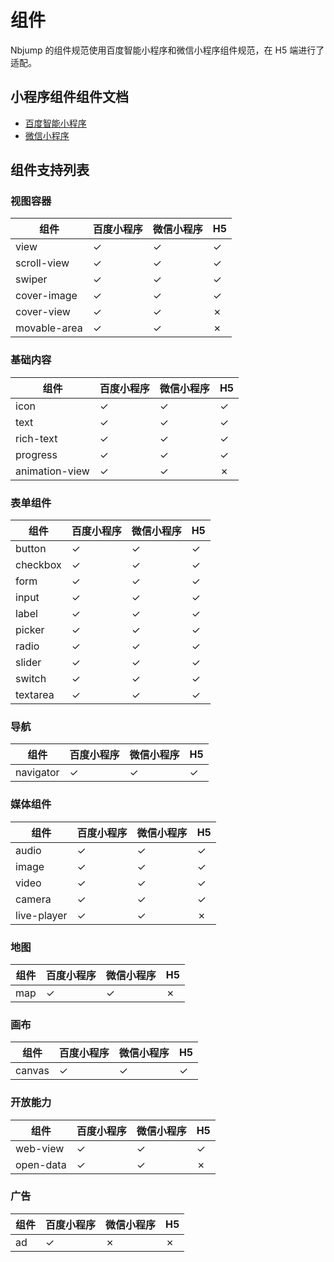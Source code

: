 # 组件

Nbjump 的组件规范使用百度智能小程序和微信小程序组件规范，在 H5 端进行了适配。

## 小程序组件组件文档

- [百度智能小程序](https://smartprogram.baidu.com/docs/develop/component/view/)
- [微信小程序](https://developers.weixin.qq.com/miniprogram/dev/component/)

## 组件支持列表

### 视图容器
| 组件 | 百度小程序 | 微信小程序 | H5 |
|---|---|---|---|
| view | ✓ | ✓ | ✓ |
| scroll-view | ✓ | ✓ | ✓ |
| swiper | ✓ | ✓ | ✓ |
| cover-image | ✓ | ✓ | ✓ |
| cover-view | ✓ | ✓ | ✗ |
| movable-area | ✓ | ✓ | ✗ |

### 基础内容
| 组件 | 百度小程序 | 微信小程序 | H5 |
|---|---|---|---|
| icon | ✓ | ✓ | ✓ |
| text | ✓ | ✓ | ✓ |
| rich-text | ✓ | ✓ | ✓ |
| progress | ✓ | ✓ | ✓ |
| animation-view | ✓ | ✓ | ✗ |

### 表单组件
| 组件 | 百度小程序 | 微信小程序 | H5 |
|---|---|---|---|
| button | ✓ | ✓ | ✓ |
| checkbox | ✓ | ✓ | ✓ |
| form | ✓ | ✓ | ✓ |
| input | ✓ | ✓ | ✓ |
| label | ✓ | ✓ | ✓ |
| picker | ✓ | ✓ | ✓ |
| radio | ✓ | ✓ | ✓ |
| slider | ✓ | ✓ | ✓ |
| switch | ✓ | ✓ | ✓ |
| textarea | ✓ | ✓ | ✓ |

### 导航
| 组件 | 百度小程序 | 微信小程序 | H5 |
|---|---|---|---|
| navigator | ✓ | ✓ | ✓ |

### 媒体组件
| 组件 | 百度小程序 | 微信小程序 | H5 |
|---|---|---|---|
| audio | ✓ | ✓ | ✓ |
| image | ✓ | ✓ | ✓ |
| video | ✓ | ✓ | ✓ |
| camera | ✓ | ✓ | ✓ |
| live-player | ✓ | ✓ | ✗ |

### 地图
| 组件 | 百度小程序 | 微信小程序 | H5 |
|---|---|---|---|
| map | ✓ | ✓ | ✗ |

### 画布
| 组件 | 百度小程序 | 微信小程序 | H5 |
|---|---|---|---|
| canvas | ✓ | ✓ | ✓ |

### 开放能力
| 组件 | 百度小程序 | 微信小程序 | H5 |
|---|---|---|---|
| web-view | ✓ | ✓ | ✓ |
| open-data | ✓ | ✓ | ✗ |

### 广告
| 组件 | 百度小程序 | 微信小程序 | H5 |
|---|---|---|---|
| ad | ✓ | ✗ | ✗ |

